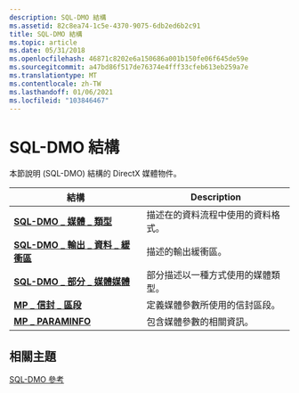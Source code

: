 ```yaml
---
description: SQL-DMO 結構
ms.assetid: 82c8ea74-1c5e-4370-9075-6db2ed6b2c91
title: SQL-DMO 結構
ms.topic: article
ms.date: 05/31/2018
ms.openlocfilehash: 46871c8202e6a150686a001b150fe06f645de59e
ms.sourcegitcommit: a47bd86f517de76374e4fff33cfeb613eb259a7e
ms.translationtype: MT
ms.contentlocale: zh-TW
ms.lasthandoff: 01/06/2021
ms.locfileid: "103846467"
---
```

# <a name="dmo-structures"></a>SQL-DMO 結構

本節說明 (SQL-DMO) 結構的 DirectX 媒體物件。



| 結構                                                   | Description                                                 |
|-------------------------------------------------------------|-------------------------------------------------------------|
| [**SQL-DMO \_ 媒體 \_ 類型**](/previous-versions/windows/desktop/api/mediaobj/ns-mediaobj-dmo_media_type)                  | 描述在的資料流程中使用的資料格式。 |
| [**SQL-DMO \_ 輸出 \_ 資料 \_ 緩衝區**](/previous-versions/windows/desktop/api/Mediaobj/ns-mediaobj-dmo_output_data_buffer) | 描述的輸出緩衝區。                   |
| [**SQL-DMO \_ 部分 \_ 媒體媒體**](/previous-versions/windows/desktop/api/Dmoreg/ns-dmoreg-dmo_partial_mediatype)    | 部分描述以一種方式使用的媒體類型。             |
| [**MP \_ 信封 \_ 區段**](/previous-versions/windows/desktop/api/Medparam/ns-medparam-mp_envelope_segment)        | 定義媒體參數所使用的信封區段。      |
| [**MP \_ PARAMINFO**](/previous-versions/windows/desktop/api/Medparam/ns-medparam-mp_paraminfo)                       | 包含媒體參數的相關資訊。               |



 

## <a name="related-topics"></a>相關主題

<dl> <dt>

[SQL-DMO 參考](dmo-reference.md)
</dt> </dl>

 

 



